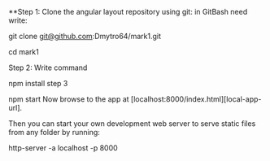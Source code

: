 **Step 1: Clone the angular layout repository using git: in GitBash need write:

git clone git@github.com:Dmytro64/mark1.git

cd mark1




Step 2:
Write command

npm install
step 3

npm start
Now browse to the app at [localhost:8000/index.html][local-app-url].


Then you can start your own development web server to serve static files from any folder by running:

http-server -a localhost -p 8000
